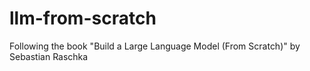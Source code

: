 # llm-from-scratch
Following the book "Build a Large Language Model (From Scratch)" by Sebastian Raschka
